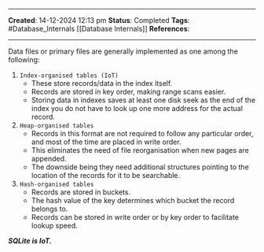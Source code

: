 _____
**Created**: 14-12-2024 12:13 pm
**Status**: Completed
**Tags**: #Database_Internals [[Database Internals]]
**References**: 
______

Data files or primary files are generally implemented as one among the following:
1. `Index-organised tables (IoT)`
	- These store records/data in the index itself.
	- Records are stored in key order, making range scans easier.
	- Storing data in indexes saves at least one disk seek as the end of the index you do not have to look up one more address for the actual record.
2. `Heap-organised tables`
	- Records in this format are not required to follow any particular order, and most of the time are placed in write order.
	- This eliminates the need of file reorganisation when new pages are appended.
	- The downside being they need additional structures pointing to the location of the records for it to be searchable.
3. `Hash-organised tables`
	- Records are stored in buckets.
	- The hash value of the key determines which bucket the record belongs to.
	- Records can be stored in write order or by key order to facilitate lookup speed.

***SQLite is IoT.***